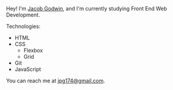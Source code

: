 Hey! I'm [Jacob Godwin](https://github.com/jacobgodwin), and I'm currently studying Front End Web Development.

Technologies:

- HTML
- CSS
  - Flexbox
  - Grid
- Git
- JavaScript

You can reach me at jpg174@gmail.com.

